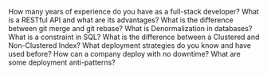 How many years of experience do you have as a full-stack developer?
What is a RESTful API and what are its advantages?
What is the difference between git merge and git rebase?
What is Denormalization in databases?
What is a constraint in SQL?
What is the difference between a Clustered and Non-Clustered Index?
What deployment strategies do you know and have used before? How can a company deploy with no downtime?
What are some deployment anti-patterns?
